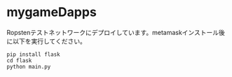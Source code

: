 # mygameDapps  
Ropstenテストネットワークにデプロイしています。metamaskインストール後に以下を実行してください。  
```
pip install flask  
cd flask  
python main.py  
```
